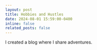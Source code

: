 ```yaml
---
layout: post
title: Hobbies and Hustles
date: 2024-08-01 15:59:00-0400
inline: false
related_posts: false
---
```


I created a blog where I share adventures.


